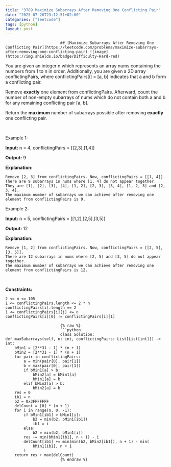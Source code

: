 ```yaml
---
title: "3789 Maximize Subarrays After Removing One Conflicting Pair"
date: "2025-07-26T23:12:51+02:00"
categories: ["leetcode"]
tags: [python]
layout: post
---
```



                            ## [Maximize Subarrays After Removing One Conflicting Pair](https://leetcode.com/problems/maximize-subarrays-after-removing-one-conflicting-pair) ![image](https://img.shields.io/badge/Difficulty-Hard-red)

You are given an integer n which represents an array nums containing the numbers from 1 to n in order. Additionally, you are given a 2D array conflictingPairs, where conflictingPairs[i] = [a, b] indicates that a and b form a conflicting pair.

Remove **exactly** one element from conflictingPairs. Afterward, count the number of non-empty subarrays of nums which do not contain both a and b for any remaining conflicting pair [a, b].

Return the **maximum** number of subarrays possible after removing **exactly** one conflicting pair.

 

Example 1:

**Input:** n = 4, conflictingPairs = [[2,3],[1,4]]

**Output:** 9

**Explanation:**

	Remove [2, 3] from conflictingPairs. Now, conflictingPairs = [[1, 4]].
	There are 9 subarrays in nums where [1, 4] do not appear together. They are [1], [2], [3], [4], [1, 2], [2, 3], [3, 4], [1, 2, 3] and [2, 3, 4].
	The maximum number of subarrays we can achieve after removing one element from conflictingPairs is 9.

Example 2:

**Input:** n = 5, conflictingPairs = [[1,2],[2,5],[3,5]]

**Output:** 12

**Explanation:**

	Remove [1, 2] from conflictingPairs. Now, conflictingPairs = [[2, 5], [3, 5]].
	There are 12 subarrays in nums where [2, 5] and [3, 5] do not appear together.
	The maximum number of subarrays we can achieve after removing one element from conflictingPairs is 12.

 

**Constraints:**

	2 <= n <= 105
	1 <= conflictingPairs.length <= 2 * n
	conflictingPairs[i].length == 2
	1 <= conflictingPairs[i][j] <= n
	conflictingPairs[i][0] != conflictingPairs[i][1]

                            {% raw %}
                            ```python
                            class Solution:
    def maxSubarrays(self, n: int, conflictingPairs: List[List[int]]) -> int:
        bMin1 = [2**31 - 1] * (n + 1)
        bMin2 = [2**31 - 1] * (n + 1)
        for pair in conflictingPairs:
            a = min(pair[0], pair[1])
            b = max(pair[0], pair[1])
            if bMin1[a] > b:
                bMin2[a] = bMin1[a]
                bMin1[a] = b
            elif bMin2[a] > b:
                bMin2[a] = b
        res = 0
        ib1 = n
        b2 = 0x3FFFFFFF
        delCount = [0] * (n + 1)
        for i in range(n, 0, -1):
            if bMin1[ib1] > bMin1[i]:
                b2 = min(b2, bMin1[ib1])
                ib1 = i
            else:
                b2 = min(b2, bMin1[i])
            res += min(bMin1[ib1], n + 1) - i
            delCount[ib1] += min(min(b2, bMin2[ib1]), n + 1) - min(
                bMin1[ib1], n + 1
            )
        return res + max(delCount)
                            {% endraw %}
                            